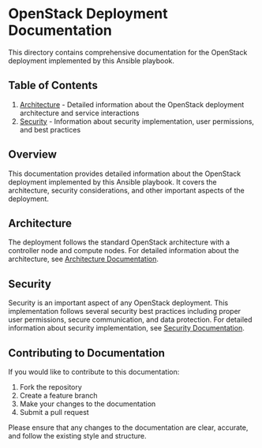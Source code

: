 # OpenStack Deployment Documentation

This directory contains comprehensive documentation for the OpenStack deployment implemented by this Ansible playbook.

## Table of Contents

1. [Architecture](architecture.md) - Detailed information about the OpenStack deployment architecture and service interactions
2. [Security](security.md) - Information about security implementation, user permissions, and best practices

## Overview

This documentation provides detailed information about the OpenStack deployment implemented by this Ansible playbook. It covers the architecture, security considerations, and other important aspects of the deployment.

## Architecture

The deployment follows the standard OpenStack architecture with a controller node and compute nodes. For detailed information about the architecture, see [Architecture Documentation](architecture.md).

## Security

Security is an important aspect of any OpenStack deployment. This implementation follows several security best practices including proper user permissions, secure communication, and data protection. For detailed information about security implementation, see [Security Documentation](security.md).

## Contributing to Documentation

If you would like to contribute to this documentation:

1. Fork the repository
2. Create a feature branch
3. Make your changes to the documentation
4. Submit a pull request

Please ensure that any changes to the documentation are clear, accurate, and follow the existing style and structure.